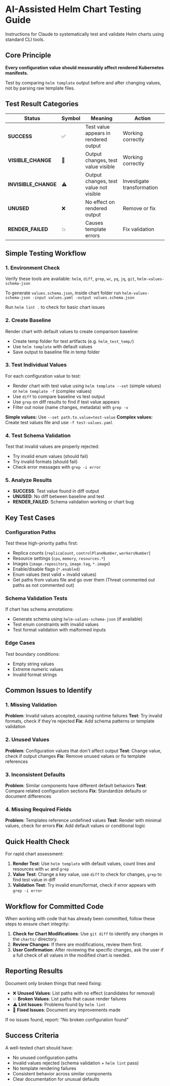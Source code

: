 # AI-Assisted Helm Chart Testing Guide

Instructions for Claude to systematically test and validate Helm charts using standard CLI tools.

## Core Principle

**Every configuration value should measurably affect rendered Kubernetes manifests.**

Test by comparing `helm template` output before and after changing values, not by parsing raw template files.

## Test Result Categories

| Status | Symbol | Meaning | Action |
|--------|---------|---------|---------|
| **SUCCESS** | ✅ | Test value appears in rendered output | Working correctly |
| **VISIBLE_CHANGE** | 🔄 | Output changes, test value visible | Working correctly |
| **INVISIBLE_CHANGE** | ⚠️ | Output changes, test value not visible | Investigate transformation |
| **UNUSED** | ❌ | No effect on rendered output | Remove or fix |
| **RENDER_FAILED** | 💥 | Causes template errors | Fix validation |

## Simple Testing Workflow

### 1. Environment Check
Verify these tools are available: `helm`, `diff`, `grep`, `wc`, `yq`, `jq`, `git`, `helm-values-schema-json`

To generate `values.schema.json`, inside chart folder run
`helm-values-schema-json -input values.yaml -output values.schema.json`

Run `helm lint .` to check for basic chart issues

### 2. Create Baseline
Render chart with default values to create comparison baseline:
- Create temp folder for test artifacts (e.g. `helm_test_temp/`)
- Use `helm template` with default values
- Save output to baseline file in temp folder

### 3. Test Individual Values
For each configuration value to test:
- Render chart with test value using `helm template --set` (simple values) or `helm template -f` (complex values)
- Use `diff` to compare baseline vs test output
- Use `grep` on diff results to find if test value appears
- Filter out noise (name changes, metadata) with `grep -v`

**Simple values:** Use `--set path.to.value=test-value`
**Complex values:** Create test values file and use `-f test-values.yaml`

### 4. Test Schema Validation
Test that invalid values are properly rejected:
- Try invalid enum values (should fail)
- Try invalid formats (should fail)
- Check error messages with `grep -i error`

### 5. Analyze Results
- **SUCCESS**: Test value found in diff output
- **UNUSED**: No diff between baseline and test
- **RENDER_FAILED**: Schema validation working or chart bug

## Key Test Cases

### Configuration Paths
Test these high-priority paths first:
- Replica counts (`replicaCount`, `controlPlaneNumber`, `workersNumber`)
- Resource settings (`cpu`, `memory`, `resources.*`)
- Images (`image.repository`, `image.tag`, `*.image`)
- Enable/disable flags (`*.enabled`)
- Enum values (test valid + invalid values)
- Get paths from values file and go over them
  (Threat commented out paths as not commented out)

### Schema Validation Tests
If chart has schema annotations:
- Generate schema using `helm-values-schema-json` (if available)
- Test enum constraints with invalid values
- Test format validation with malformed inputs

### Edge Cases
Test boundary conditions:
- Empty string values
- Extreme numeric values
- Invalid format strings

## Common Issues to Identify

### 1. Missing Validation
**Problem**: Invalid values accepted, causing runtime failures
**Test**: Try invalid formats, check if they're rejected
**Fix**: Add schema patterns or template validation

### 2. Unused Values
**Problem**: Configuration values that don't affect output
**Test**: Change value, check if output changes
**Fix**: Remove unused values or fix template references

### 3. Inconsistent Defaults
**Problem**: Similar components have different default behaviors
**Test**: Compare related configuration sections
**Fix**: Standardize defaults or document differences

### 4. Missing Required Fields
**Problem**: Templates reference undefined values
**Test**: Render with minimal values, check for errors
**Fix**: Add default values or conditional logic

## Quick Health Check

For rapid chart assessment:
1. **Render Test**: Use `helm template` with default values, count lines and resources with `wc` and `grep`
2. **Value Test**: Change a key value, use `diff` to check for changes, `grep` to find test value in diff
3. **Validation Test**: Try invalid enum/format, check if error appears with `grep -i error`

## Workflow for Committed Code

When working with code that has already been committed, follow these steps to ensure chart integrity:

1. **Check for Chart Modifications**: Use `git diff` to identify any changes in the `charts/` directory.
2. **Review Changes**: If there are modifications, review them first.
3. **User Confirmation**: After reviewing the specific changes, ask the user if a full check of all values in the modified chart is needed.

## Reporting Results

Document only broken things that need fixing:
- ❌ **Unused Values**: List paths with no effect (candidates for removal)
- 💥 **Broken Values**: List paths that cause render failures
- ⚠️ **Lint Issues**: Problems found by `helm lint`
- 🔧 **Fixed Issues**: Document any improvements made

If no issues found, report: "No broken configuration found"

## Success Criteria

A well-tested chart should have:
- No unused configuration paths
- Invalid values rejected (schema validation + `helm lint` pass)
- No template rendering failures
- Consistent behavior across similar components
- Clear documentation for unusual defaults
